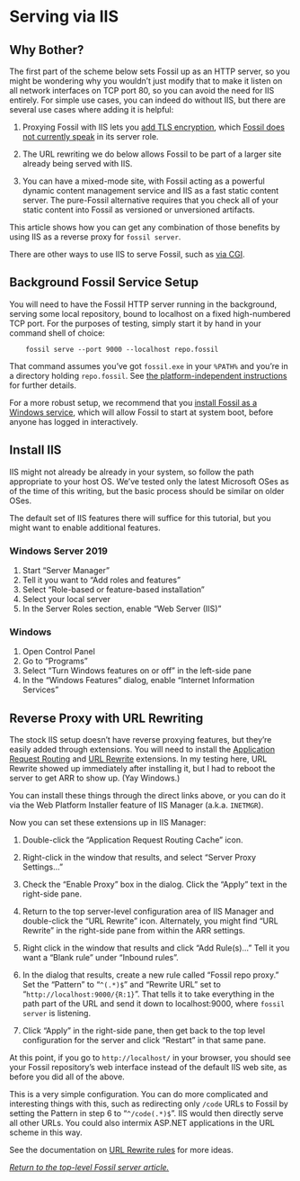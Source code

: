 # Serving via IIS

## Why Bother?

The first part of the scheme below sets Fossil up as an HTTP server, so
you might be wondering why you wouldn’t just modify that to make it
listen on all network interfaces on TCP port 80, so you can avoid the
need for IIS entirely. For simple use cases, you can indeed do without
IIS, but there are several use cases where adding it is helpful:

1.  Proxying Fossil with IIS lets you [add TLS encryption][tls], which
    [Fossil does not currently speak](../../ssl.wiki) in its server role.

2.  The URL rewriting we do below allows Fossil to be part of a larger
    site already being served with IIS.

3.  You can have a mixed-mode site, with Fossil acting as a powerful
    dynamic content management service and IIS as a fast static content
    server.  The pure-Fossil alternative requires that you check all of
    your static content into Fossil as versioned or unversioned
    artifacts.

This article shows how you can get any combination of those benefits by
using IIS as a reverse proxy for `fossil server`.

There are other ways to use IIS to serve Fossil, such as [via
CGI](./cgi.md).


## Background Fossil Service Setup

You will need to have the Fossil HTTP server running in the background,
serving some local repository, bound to localhost on a fixed
high-numbered TCP port. For the purposes of testing, simply start it by
hand in your command shell of choice:

        fossil serve --port 9000 --localhost repo.fossil

That command assumes you’ve got `fossil.exe` in your `%PATH%` and you’re
in a directory holding `repo.fossil`. See [the platform-independent
instructions](../any/none.md) for further details.

For a more robust setup, we recommend that you [install Fossil as a
Windows service](./service.md), which will allow Fossil to start at
system boot, before anyone has logged in interactively.


## <a name="install"></a>Install IIS

IIS might not already be already in your system, so follow the path
appropriate to your host OS.  We’ve tested only the latest Microsoft
OSes as of the time of this writing, but the basic process should be
similar on older OSes.

The default set of IIS features there will suffice for this tutorial,
but you might want to enable additional features.


### Windows Server 2019

1.  Start “Server Manager”
2.  Tell it you want to “Add roles and features”
3.  Select “Role-based or feature-based installation”
4.  Select your local server
5.  In the Server Roles section, enable “Web Server (IIS)”

### Windows 

1.  Open Control Panel
2.  Go to “Programs”
3.  Select “Turn Windows features on or off” in the left-side pane
4.  In the “Windows Features” dialog, enable “Internet Information
    Services”


## Reverse Proxy with URL Rewriting

The stock IIS setup doesn’t have reverse proxying features, but they’re
easily added through extensions. You will need to install the
[Application Request Routing][arr] and [URL Rewrite][ure] extensions. In
my testing here, URL Rewrite showed up immediately after installing it,
but I had to reboot the server to get ARR to show up. (Yay Windows.)

You can install these things through the direct links above, or you can
do it via the Web Platform Installer feature of IIS Manager (a.k.a.
`INETMGR`).

Now you can set these extensions up in IIS Manager:

1.  Double-click the “Application Request Routing Cache” icon.

2.  Right-click in the window that results, and select “Server Proxy
    Settings...”

3.  Check the “Enable Proxy” box in the dialog. Click the “Apply” text
    in the right-side pane.

4.  Return to the top server-level configuration area of IIS Manager and
    double-click the “URL Rewrite” icon. Alternately, you might find
    “URL Rewrite” in the right-side pane from within the ARR settings.

5.  Right click in the window that results and click “Add Rule(s)...”
    Tell it you want a “Blank rule” under “Inbound rules”.

6.  In the dialog that results, create a new rule called “Fossil repo
    proxy.” Set the “Pattern” to “`^(.*)$`” and “Rewrite URL” set to
    “`http://localhost:9000/{R:1}`”. That tells it to take everything in
    the path part of the URL and send it down to localhost:9000, where
    `fossil server` is listening.

7.  Click “Apply” in the right-side pane, then get back to the top level
    configuration for the server and click “Restart” in that same pane.

At this point, if you go to `http://localhost/` in your browser, you
should see your Fossil repository’s web interface instead of the default
IIS web site, as before you did all of the above.

This is a very simple configuration. You can do more complicated and
interesting things with this, such as redirecting only `/code` URLs to
Fossil by setting the Pattern in step 6 to “`^/code(.*)$`”. IIS would
then directly serve all other URLs. You could also intermix ASP.NET
applications in the URL scheme in this way.

See the documentation on [URL Rewrite rules][urr] for more ideas.

*[Return to the top-level Fossil server article.](../)*


[arr]: https://www.iis.net/downloads/microsoft/application-request-routing
[tls]: https://docs.microsoft.com/en-us/iis/manage/configuring-security/understanding-iis-url-authorization
[ure]: https://www.iis.net/downloads/microsoft/url-rewrite
[urr]: https://docs.microsoft.com/en-us/iis/extensions/url-rewrite-module/creating-rewrite-rules-for-the-url-rewrite-module
